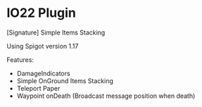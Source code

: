 # IO22 Plugin 
[Signature] Simple Items Stacking

Using Spigot version 1.17

Features:
- DamageIndicators
- Simple OnGround Items Stacking
- Teleport Paper
- Waypoint onDeath (Broadcast message position when death) 
